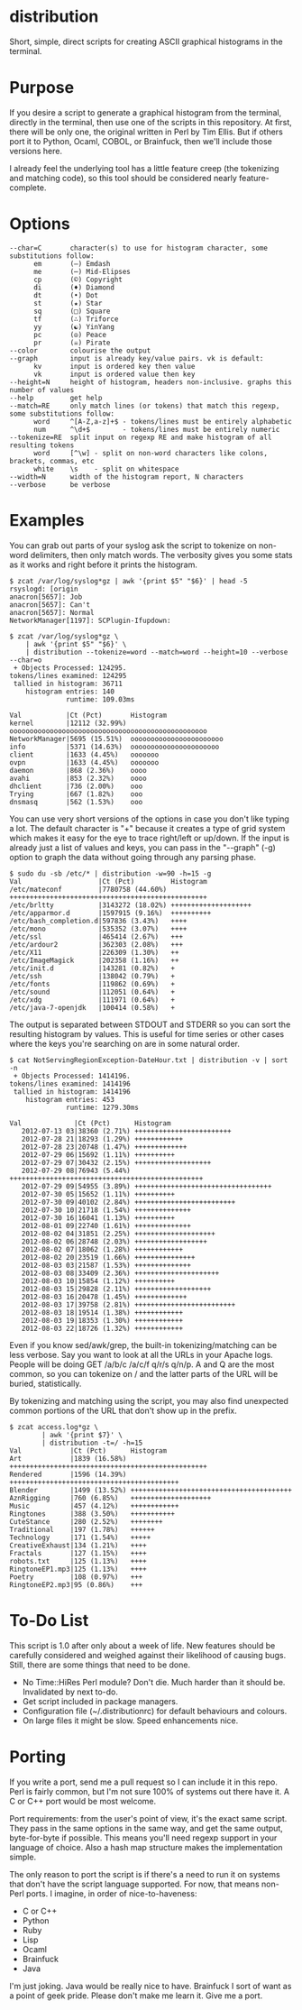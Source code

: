 distribution
============

Short, simple, direct scripts for creating ASCII graphical histograms in the terminal.

Purpose
=======

If you desire a script to generate a graphical histogram from the terminal,
directly in the terminal, then use one of the scripts in this repository. At
first, there will be only one, the original written in Perl by Tim Ellis. But
if others port it to Python, Ocaml, COBOL, or Brainfuck, then we'll include
those versions here.

I already feel the underlying tool has a little feature creep (the tokenizing
and matching code), so this tool should be considered nearly feature-complete.

Options
=======

```
--char=C       character(s) to use for histogram character, some substitutions follow:
      em       (—) Emdash
      me       (⋯) Mid-Elipses
      cp       (©) Copyright
      di       (♦) Diamond
      dt       (•) Dot
      st       (★) Star
      sq       (□) Square
      tf       (∴) Triforce
      yy       (☯) YinYang
      pc       (☮) Peace
      pr       (☠) Pirate
--color        colourise the output
--graph        input is already key/value pairs. vk is default:
      kv       input is ordered key then value
      vk       input is ordered value then key
--height=N     height of histogram, headers non-inclusive. graphs this number of values
--help         get help
--match=RE     only match lines (or tokens) that match this regexp, some substitutions follow:
      word     ^[A-Z,a-z]+$ - tokens/lines must be entirely alphabetic
      num      ^\d+$        - tokens/lines must be entirely numeric
--tokenize=RE  split input on regexp RE and make histogram of all resulting tokens
      word     [^\w] - split on non-word characters like colons, brackets, commas, etc
      white    \s    - split on whitespace
--width=N      width of the histogram report, N characters
--verbose      be verbose
```

Examples
========

You can grab out parts of your syslog ask the script to tokenize on non-word
delimiters, then only match words. The verbosity gives you some stats as it
works and right before it prints the histogram.

```
$ zcat /var/log/syslog*gz | awk '{print $5" "$6}' | head -5
rsyslogd: [origin
anacron[5657]: Job
anacron[5657]: Can't
anacron[5657]: Normal
NetworkManager[1197]: SCPlugin-Ifupdown:

$ zcat /var/log/syslog*gz \
    | awk '{print $5" "$6}' \
    | distribution --tokenize=word --match=word --height=10 --verbose --char=o
 + Objects Processed: 124295.   
tokens/lines examined: 124295
 tallied in histogram: 36711
    histogram entries: 140
              runtime: 109.03ms

Val           |Ct (Pct)       Histogram
kernel        |12112 (32.99%) ooooooooooooooooooooooooooooooooooooooooooooooooo
NetworkManager|5695 (15.51%)  ooooooooooooooooooooooo
info          |5371 (14.63%)  oooooooooooooooooooooo
client        |1633 (4.45%)   ooooooo
ovpn          |1633 (4.45%)   ooooooo
daemon        |868 (2.36%)    oooo
avahi         |853 (2.32%)    oooo
dhclient      |736 (2.00%)    ooo
Trying        |667 (1.82%)    ooo
dnsmasq       |562 (1.53%)    ooo
```

You can use very short versions of the options in case you don't like typing a
lot. The default character is "+" because it creates a type of grid system
which makes it easy for the eye to trace right/left or up/down. If the input is
already just a list of values and keys, you can pass in the "--graph" (-g)
option to graph the data without going through any parsing phase.

```
$ sudo du -sb /etc/* | distribution -w=90 -h=15 -g
Val                   |Ct (Pct)         Histogram
/etc/mateconf         |7780758 (44.60%) +++++++++++++++++++++++++++++++++++++++++++++++++
/etc/brltty           |3143272 (18.02%) ++++++++++++++++++++
/etc/apparmor.d       |1597915 (9.16%)  ++++++++++
/etc/bash_completion.d|597836 (3.43%)   ++++
/etc/mono             |535352 (3.07%)   ++++
/etc/ssl              |465414 (2.67%)   +++
/etc/ardour2          |362303 (2.08%)   +++
/etc/X11              |226309 (1.30%)   ++
/etc/ImageMagick      |202358 (1.16%)   ++
/etc/init.d           |143281 (0.82%)   +
/etc/ssh              |138042 (0.79%)   +
/etc/fonts            |119862 (0.69%)   +
/etc/sound            |112051 (0.64%)   +
/etc/xdg              |111971 (0.64%)   +
/etc/java-7-openjdk   |100414 (0.58%)   +
```

The output is separated between STDOUT and STDERR so you can sort the resulting
histogram by values. This is useful for time series or other cases where the
keys you're searching on are in some natural order.

```
$ cat NotServingRegionException-DateHour.txt | distribution -v | sort -n
 + Objects Processed: 1414196.   
tokens/lines examined: 1414196
 tallied in histogram: 1414196
    histogram entries: 453
              runtime: 1279.30ms

Val             |Ct (Pct)      Histogram
   2012-07-13 03|38360 (2.71%) ++++++++++++++++++++++++
   2012-07-28 21|18293 (1.29%) ++++++++++++
   2012-07-28 23|20748 (1.47%) +++++++++++++
   2012-07-29 06|15692 (1.11%) ++++++++++
   2012-07-29 07|30432 (2.15%) +++++++++++++++++++
   2012-07-29 08|76943 (5.44%) ++++++++++++++++++++++++++++++++++++++++++++++++
   2012-07-29 09|54955 (3.89%) ++++++++++++++++++++++++++++++++++
   2012-07-30 05|15652 (1.11%) ++++++++++
   2012-07-30 09|40102 (2.84%) +++++++++++++++++++++++++
   2012-07-30 10|21718 (1.54%) ++++++++++++++
   2012-07-30 16|16041 (1.13%) ++++++++++
   2012-08-01 09|22740 (1.61%) ++++++++++++++
   2012-08-02 04|31851 (2.25%) ++++++++++++++++++++
   2012-08-02 06|28748 (2.03%) ++++++++++++++++++
   2012-08-02 07|18062 (1.28%) ++++++++++++
   2012-08-02 20|23519 (1.66%) +++++++++++++++
   2012-08-03 03|21587 (1.53%) ++++++++++++++
   2012-08-03 08|33409 (2.36%) +++++++++++++++++++++
   2012-08-03 10|15854 (1.12%) ++++++++++
   2012-08-03 15|29828 (2.11%) +++++++++++++++++++
   2012-08-03 16|20478 (1.45%) +++++++++++++
   2012-08-03 17|39758 (2.81%) +++++++++++++++++++++++++
   2012-08-03 18|19514 (1.38%) ++++++++++++
   2012-08-03 19|18353 (1.30%) ++++++++++++
   2012-08-03 22|18726 (1.32%) ++++++++++++
```

Even if you know sed/awk/grep, the built-in tokenizing/matching can be less
verbose. Say you want to look at all the URLs in your Apache logs. People will
be doing GET /a/b/c /a/c/f q/r/s q/n/p. A and Q are the most common, so you can
tokenize on / and the latter parts of the URL will be buried, statistically.

By tokenizing and matching using the script, you may also find unexpected
common portions of the URL that don't show up in the prefix.

```
$ zcat access.log*gz \
        | awk '{print $7}' \
        | distribution -t=/ -h=15
Val            |Ct (Pct)      Histogram
Art            |1839 (16.58%) +++++++++++++++++++++++++++++++++++++++++++++++++
Rendered       |1596 (14.39%) ++++++++++++++++++++++++++++++++++++++++++
Blender        |1499 (13.52%) ++++++++++++++++++++++++++++++++++++++++
AznRigging     |760 (6.85%)   ++++++++++++++++++++
Music          |457 (4.12%)   ++++++++++++
Ringtones      |388 (3.50%)   +++++++++++
CuteStance     |280 (2.52%)   ++++++++
Traditional    |197 (1.78%)   ++++++
Technology     |171 (1.54%)   +++++
CreativeExhaust|134 (1.21%)   ++++
Fractals       |127 (1.15%)   ++++
robots.txt     |125 (1.13%)   ++++
RingtoneEP1.mp3|125 (1.13%)   ++++
Poetry         |108 (0.97%)   +++
RingtoneEP2.mp3|95 (0.86%)    +++
```

To-Do List
==========

This script is 1.0 after only about a week of life. New features should be
carefully considered and weighed against their likelihood of causing bugs.
Still, there are some things that need to be done.

 * No Time::HiRes Perl module? Don't die. Much harder than it should be. Invalidated by next to-do.
 * Get script included in package managers.
 * Configuration file (~/.distributionrc) for default behaviours and colours.
 * On large files it might be slow. Speed enhancements nice.

Porting
=======

If you write a port, send me a pull request so I can include it in this repo.
Perl is fairly common, but I'm not sure 100% of systems out there have it. A C
or C++ port would be most welcome.

Port requirements: from the user's point of view, it's the exact same script.
They pass in the same options in the same way, and get the same output,
byte-for-byte if possible. This means you'll need regexp support in your
language of choice. Also a hash map structure makes the implementation simple.

The only reason to port the script is if there's a need to run it on systems
that don't have the script language supported. For now, that means non-Perl
ports. I imagine, in order of nice-to-haveness:

 * C or C++
 * Python
 * Ruby
 * Lisp
 * Ocaml
 * Brainfuck
 * Java

I'm just joking. Java would be really nice to have. Brainfuck I sort of want as
a point of geek pride. Please don't make me learn it. Give me a port.

